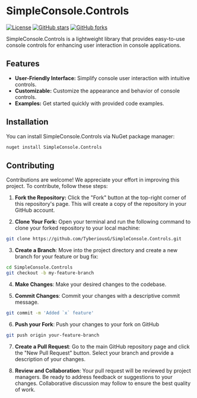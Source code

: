 # SimpleConsole.Controls

[![License](https://img.shields.io/badge/license-GPL%20v3-blue.svg)](https://www.gnu.org/licenses/gpl-3.0.en.html)
[![GitHub stars](https://img.shields.io/github/stars/TyberiousG/SimpleConsole.Controls.svg?style=social)](https://github.com/TyberiousG/SimpleConsole.Controls/stargazers)
[![GitHub forks](https://img.shields.io/github/forks/TyberiousG/SimpleConsole.Controls.svg?style=social)](https://github.com/TyberiousG/SimpleConsole.Controls/network/members)

SimpleConsole.Controls is a lightweight library that provides easy-to-use console controls for enhancing user interaction in console applications.

## Features

- **User-Friendly Interface:** Simplify console user interaction with intuitive controls.
- **Customizable:** Customize the appearance and behavior of console controls.
- **Examples:** Get started quickly with provided code examples.

## Installation

You can install SimpleConsole.Controls via NuGet package manager:

```bash
nuget install SimpleConsole.Controls
```
## Contributing

Contributions are welcome! We appreciate your effort in improving this project. To contribute, follow these steps:

1. **Fork the Repository:** Click the "Fork" button at the top-right corner of this repository's page. This will create a copy of the repository in your GitHub account.

2. **Clone Your Fork:** Open your terminal and run the following command to clone your forked repository to your local machine:

```bash
git clone https://github.com/TyberiousG/SimpleConsole.Controls.git
```
3. **Create a Branch**: Move into the project directory and create a new branch for your feature or bug fix:
```bash
cd SimpleConsole.Controls
git checkout -b my-feature-branch
```

4. **Make Changes**: Make your desired changes to the codebase.
 
5. **Commit Changes**: Commit your changes with a descriptive commit message.
```bash
git commit -m 'Added `x` feature'
```

6. **Push your Fork**: Push your changes to your fork on GitHub
```bash
git push origin your-feature-branch
```
7. **Create a Pull Request**: Go to the main GitHub repository page and click the "New Pull Request" button. Select your branch and provide a description of your changes.

8. **Review and Collaboration**: Your pull request will be reviewed by project managers. Be ready to address feedback or suggestions to your changes. Collaborative discussion may follow to ensure the best quality of work.

   

